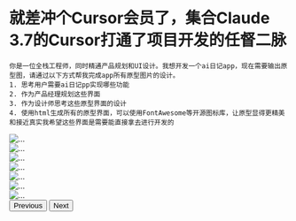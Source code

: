 # 就差冲个Cursor会员了，集合Claude 3.7的Cursor打通了项目开发的任督二脉

```
你是一位全栈工程师，同时精通产品规划和UI设计。我想开发一个ai日记app，现在需要输出原型图，请通过以下方式帮我完成app所有原型图片的设计。
1. 思考用户需要ai日记pp实现哪些功能
2. 作为产品经理规划这些界面
3. 作为设计师思考这些原型界面的设计
4. 使用html生成所有的原型界面，可以使用FontAwesome等开源图标库，让原型显得更精美和接近真实我希望这些界面是需要能直接拿去进行开发的
```


<div id="carouselExample" class="carousel slide" data-bs-ride="carousel">
  <div class="carousel-inner">
    <div class="carousel-item active">
      <img src="https://cloudflare-imgbed-1d8.pages.dev/file/1740993579929_image.png" class="d-block w-100" alt="...">
    </div>
    <div class="carousel-item">
      <img src="https://cloudflare-imgbed-1d8.pages.dev/file/1740993580776_image.png" class="d-block w-100" alt="...">
    </div>
    <div class="carousel-item">
      <img src="https://cloudflare-imgbed-1d8.pages.dev/file/1740993583094_image.png" class="d-block w-100" alt="...">
    </div>
    <div class="carousel-item">
      <img src="https://cloudflare-imgbed-1d8.pages.dev/file/1740993598742_image.png" class="d-block w-100" alt="...">
    </div>
    <div class="carousel-item">
      <img src="https://cloudflare-imgbed-1d8.pages.dev/file/1740993604568_image.png" class="d-block w-100" alt="...">
    </div>
    <div class="carousel-item">
      <img src="https://cloudflare-imgbed-1d8.pages.dev/file/1740993610016_image.png" class="d-block w-100" alt="...">
    </div>
    <div class="carousel-item">
      <img src="https://cloudflare-imgbed-1d8.pages.dev/file/1740993611838_image.png" class="d-block w-100" alt="...">
    </div>
  </div>
  <button class="carousel-control-prev" type="button" data-bs-target="#carouselExample" data-bs-slide="prev">
    <span class="carousel-control-prev-icon" aria-hidden="true"></span>
    <span class="visually-hidden">Previous</span>
  </button>
  <button class="carousel-control-next" type="button" data-bs-target="#carouselExample" data-bs-slide="next">
    <span class="carousel-control-next-icon" aria-hidden="true"></span>
    <span class="visually-hidden">Next</span>
  </button>
</div>